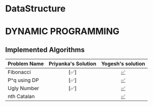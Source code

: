 # DataStructure

# DYNAMIC PROGRAMMING

## Implemented Algorithms


| Problem Name | Priyanka's Solution | Yogesh's solution |
|:--------------|:----------------:|:----------------:|
| Fibonacci    | [:white_check_mark:]|[:white_check_mark:](Yo/Dp/Fibbo_modified.java) | | 
| P^q using DP | [:white_check_mark:]| [:white_check_mark:](Yo/Dp/PraiseQ.java) |
| Ugly Number | [:white_check_mark:] | [:white_check_mark:](Yo/Dp/UglyNumb.java)  ||
|nth Catalan|  |[:white_check_mark:](Yo/Dp/Catalan.java) | | 
